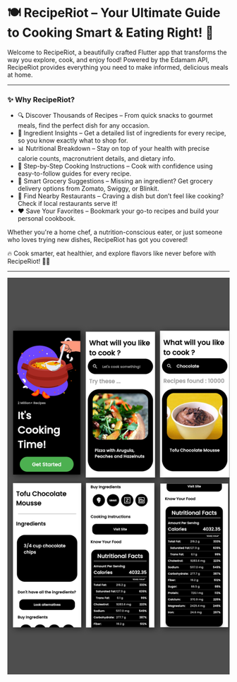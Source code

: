 # 🍽️ RecipeRiot – Your Ultimate Guide to Cooking Smart & Eating Right! 🚀



Welcome to RecipeRiot, a beautifully crafted Flutter app that transforms the way you explore, cook, and enjoy food! Powered by the Edamam API, RecipeRiot provides everything you need to make informed, delicious meals at home.

***


### ✨ Why RecipeRiot?

* 🔍 Discover Thousands of Recipes – From quick snacks to gourmet meals, find the perfect dish for any occasion.
* 🥕 Ingredient Insights – Get a detailed list of ingredients for every recipe, so you know exactly what to shop for.
* 📊 Nutritional Breakdown – Stay on top of your health with precise calorie counts, macronutrient details, and dietary info.
* 📖 Step-by-Step Cooking Instructions – Cook with confidence using easy-to-follow guides for every recipe.
* 🛒 Smart Grocery Suggestions – Missing an ingredient? Get grocery delivery options from Zomato, Swiggy, or Blinkit.
* 📍 Find Nearby Restaurants – Craving a dish but don’t feel like cooking? Check if local restaurants serve it!
* ❤️ Save Your Favorites – Bookmark your go-to recipes and build your personal cookbook.


Whether you're a home chef, a nutrition-conscious eater, or just someone who loves trying new dishes, RecipeRiot has got you covered!

🔥 Cook smarter, eat healthier, and explore flavors like never before with RecipeRiot! 🍲✨


***

![](https://github.com/adityaKumar0909/Recipe_Riot/blob/master/screenshots/InCollage_20250131_202718967.jpg)
